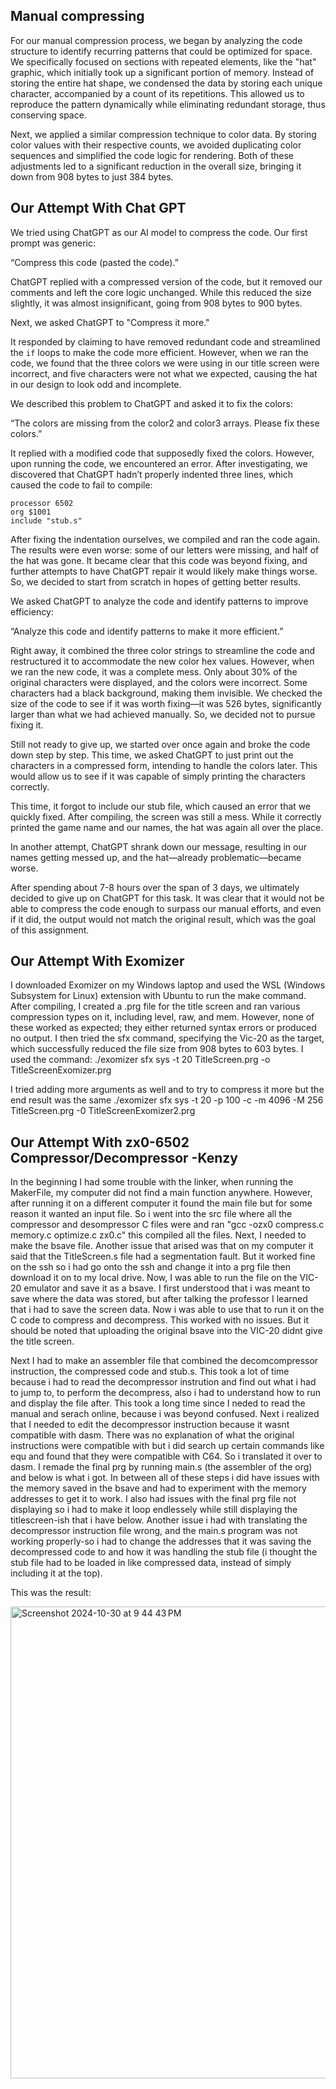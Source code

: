 ## Manual compressing

For our manual compression process, we began by analyzing the code structure to identify recurring patterns that could be optimized for space. We specifically focused on sections with repeated elements, like the "hat" graphic, which initially took up a significant portion of memory. Instead of storing the entire hat shape, we condensed the data by storing each unique character, accompanied by a count of its repetitions. This allowed us to reproduce the pattern dynamically while eliminating redundant storage, thus conserving space.

Next, we applied a similar compression technique to color data. By storing color values with their respective counts, we avoided duplicating color sequences and simplified the code logic for rendering. Both of these adjustments led to a significant reduction in the overall size, bringing it down from 908 bytes to just 384 bytes.

## Our Attempt With Chat GPT

We tried using ChatGPT as our AI model to compress the code. Our first prompt was generic:

“Compress this code (pasted the code).”

ChatGPT replied with a compressed version of the code, but it removed our comments and left the core logic unchanged. While this reduced the size slightly, it was almost insignificant, going from 908 bytes to 900 bytes.

Next, we asked ChatGPT to "Compress it more."

It responded by claiming to have removed redundant code and streamlined the `if` loops to make the code more efficient. However, when we ran the code, we found that the three colors we were using in 
our title screen were incorrect, and five characters were not what we expected, causing the hat in our design to look odd and incomplete.

We described this problem to ChatGPT and asked it to fix the colors:

“The colors are missing from the color2 and color3 arrays. Please fix these colors.”

It replied with a modified code that supposedly fixed the colors. However, upon running the code, we encountered an error. After investigating, we discovered that ChatGPT hadn’t properly indented three lines, which caused the code to fail to compile:

```
processor 6502
org $1001
include "stub.s"
```

After fixing the indentation ourselves, we compiled and ran the code again. The results were even worse: some of our letters were missing, and half of the hat was gone. It became clear that this code was beyond fixing, 
and further attempts to have ChatGPT repair it would likely make things worse. So, we decided to start from scratch in hopes of getting better results.

We asked ChatGPT to analyze the code and identify patterns to improve efficiency:

“Analyze this code and identify patterns to make it more efficient.”

Right away, it combined the three color strings to streamline the code and restructured it to accommodate the new color hex values. 
However, when we ran the new code, it was a complete mess. Only about 30% of the original characters were displayed, and the colors were incorrect. Some characters had a black background, making them invisible. 
We checked the size of the code to see if it was worth fixing—it was 526 bytes, significantly larger than what we had achieved manually. So, we decided not to pursue fixing it.

Still not ready to give up, we started over once again and broke the code down step by step. This time, we asked ChatGPT to just print out the characters in a 
compressed form, intending to handle the colors later. This would allow us to see if it was capable of simply printing the characters correctly.

This time, it forgot to include our stub file, which caused an error that we quickly fixed. After compiling, the screen was still a mess. While it correctly printed the game name and our names, the hat was again all over the place.

In another attempt, ChatGPT shrank down our message, resulting in our names getting messed up, and the hat—already problematic—became worse.

After spending about 7-8 hours over the span of 3 days, we ultimately decided to give up on ChatGPT for this task. It was clear that it 
would not be able to compress the code enough to surpass our manual efforts, and even if it did, the output would not match the original result, which was the goal of this assignment.

## Our Attempt With Exomizer

I downloaded Exomizer on my Windows laptop and used the WSL (Windows Subsystem for Linux) extension with Ubuntu to run the make command. After compiling, I created a .prg file for the title screen and ran various compression types on it, including level, raw, and mem. However, none of these worked as expected; they either returned syntax errors or produced no output. I then tried the sfx command, specifying the Vic-20 as the target, which successfully reduced the file size from 908 bytes to 603 bytes. I used the command:
./exomizer sfx sys -t 20 TitleScreen.prg -o TitleScreenExomizer.prg

I tried adding more arguments as well and to try to compress it more but the end result was the same
./exomizer sfx sys -t 20 -p 100 -c -m 4096 -M 256 TitleScreen.prg -0 TitleScreenExomizer2.prg


## Our Attempt With zx0-6502 Compressor/Decompressor -Kenzy

In the beginning I had some trouble with the linker, when running the MakerFile, my computer did not find a main function anywhere. However, after running it on a different computer it found the main file but for some reason it wanted an input file. So i went into the src file where all the compressor and desompressor C files were and ran "gcc -ozx0 compress.c memory.c optimize.c zx0.c" this compiled all the files. Next, I needed to make the bsave file. Another issue that arised was that on my computer it said that the TitleScreen.s file had a segmentation fault. But it worked fine on the ssh so i had go onto the ssh and change it into a prg file then download it on to my local drive. Now, I was able to run the file on the VIC-20 emulator and save it as a bsave. I first understood that i was meant to save where the data was stored, but after talking the professor I learned that i had to save the screen data. Now i was able to use 
that to run it on the C code to compress and decompress. This worked with no issues. But it should be noted that uploading the original bsave into the VIC-20 didnt give the title screen.


Next I had to make an assembler file that combined the decomcompressor instruction, the compressed code and stub.s. This took a lot of time because i had to read the decompressor instrution and find out what i had to jump to, to perform the decompress, also i had to understand how to run and display the file after. This took a long time since I neded to read  the manual and serach online, because i was beyond confused. Next i realized that I needed to edit the decompressor instruction because it wasnt compatible with dasm. There was no explanation of what the original instructions were compatible with but i did search up certain commands like equ and found that they were compatible with C64. So i translated it over to dasm. I remade  the final prg by running main.s (the assembler of the org) and below is what i got. In between all of these steps i did have issues with the memory saved in the bsave and had to experiment with the memory addresses to get it to work. I also had issues with the final prg file not displaying so i had to make it loop endlessely while still displaying the titlescreen-ish that i have below. Another issue i had with translating the decompressor instruction file wrong, and the main.s program was not working properly-so i had to change the addresses that it was saving the decompressed code to and how it was handling the stub file (i thought the stub file had to be loaded in like compressed data, instead of simply including it at the top). 

This was the result:

<img width="755" alt="Screenshot 2024-10-30 at 9 44 43 PM" src="https://github.com/user-attachments/assets/0cb5966b-1358-417a-897b-2dc7d3ef10ae">


